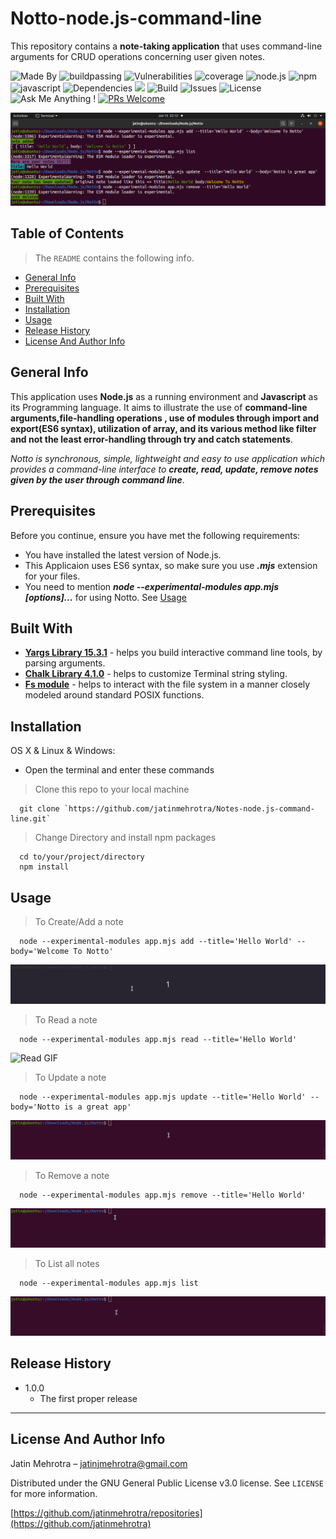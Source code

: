 # Notto-node.js-command-line

This repository contains a **note-taking application** that uses command-line arguments for CRUD operations concerning user given notes.

![Made By](https://img.shields.io/badge/made%20by-Indononihonjin-red) ![buildpassing](https://img.shields.io/badge/build-passing-green) ![Vulnerabilities](https://img.shields.io/badge/vulnerabilties-0-lightgrey) ![coverage](https://img.shields.io/badge/coverage-100%25-brightgreen) ![node.js](https://img.shields.io/badge/node%40latest-%3E%3D6.0.0-orange) ![npm](https://img.shields.io/badge/npm-6.13.4-yellow) ![javascript](https://img.shields.io/badge/javascript-99.8%25-orange) ![Dependencies](https://img.shields.io/badge/dependencies-up%20to%20date-blue)  <img src="https://badges.frapsoft.com/os/v1/open-source.svg?v=103" > ![Build](https://img.shields.io/badge/version-1.0.0-green) ![Issues](https://img.shields.io/github/issues/jatinmehrotra/Notto-node.js-command-line) ![License](https://img.shields.io/github/license/jatinmehrotra/Notto-node.js-command-line) ![Ask Me Anything !](https://img.shields.io/badge/Ask%20me-anything-1abc9c.svg) [![PRs Welcome](https://img.shields.io/badge/PRs-welcome-brightgreen.svg?style=flat-square)](http://makeapullrequest.com) 


![Application Image](./images/Notto.png)


## Table of Contents 

> The  `README` contains the following info.
- [General Info](#general-info)
- [Prerequisites](#prerequisites)
- [Built With](#built-with)
- [Installation](#installation)
- [Usage](#usage)
- [Release History](#release-history)
- [License And Author Info](#license-and-author-info)



## General Info

This application uses **Node.js** as a running environment and **Javascript** as its Programming language. It aims to illustrate the use of **command-line arguments,file-handling operations
, use of modules through import and export(ES6 syntax), utilization of array, and its various method like filter and not the least error-handling through try and catch statements**.

_Notto is synchronous, simple, lightweight and easy to use application which provides a command-line interface to **create, read, update, remove notes given by the user through command line**_.

## Prerequisites

Before you continue, ensure you have met the following requirements:
* You have installed the latest version of Node.js.
* This Applicaion uses ES6 syntax, so make sure you use **_.mjs_** extension for your files. 
* You need to mention _**node --experimental-modules app.mjs [options]...**_ for using Notto. See [Usage](#usage)



## Built With
*  <a href="http://yargs.js.org/" target="_blank">**Yargs Library 15.3.1**</a> - helps you build interactive command line tools, by parsing arguments.
*  <a href="https://github.com/chalk/chalk" target="_blank">**Chalk Library 4.1.0**</a> - helps to customize Terminal string styling. 
*  <a href="https://nodejs.org/api/fs.html" target="_blank">**Fs module**</a> - helps to interact with the file system in a manner closely modeled around standard POSIX functions.




## Installation
OS X & Linux & Windows:
*  Open the terminal and enter these commands

> Clone this repo to your local machine  

```shell
  git clone `https://github.com/jatinmehrotra/Notes-node.js-command-line.git`
```
> Change Directory and install npm packages

```shell
  cd to/your/project/directory
  npm install
```


## Usage

> To Create/Add a note
```shell
  node --experimental-modules app.mjs add --title='Hello World' --body='Welcome To Notto'
```
![Add GIF](./images/Notto_add.gif)
   
> To Read a note

```shell
  node --experimental-modules app.mjs read --title='Hello World'
```  
![Read GIF](./images/Nott0_read_final.gif)

> To Update a note
```shell
  node --experimental-modules app.mjs update --title='Hello World' --body='Notto is a great app'
```   
![Update GIF](./images/Notto_update.gif)

> To Remove a note
```shell
  node --experimental-modules app.mjs remove --title='Hello World'
```  
![Remove GIF](./images/Notto_remove_final.gif)
  
> To List all notes
```shell
  node --experimental-modules app.mjs list
``` 
![List GIF](./images/Notto_list.gif)


## Release History
* 1.0.0
    * The first proper release
---


## License And Author Info

Jatin Mehrotra  – jatinjmehrotra@gmail.com

Distributed under the GNU General Public License v3.0 license. See ``LICENSE`` for more information.

[https://github.com/jatinmehrotra/repositories](https://github.com/jatinmehrotra)

